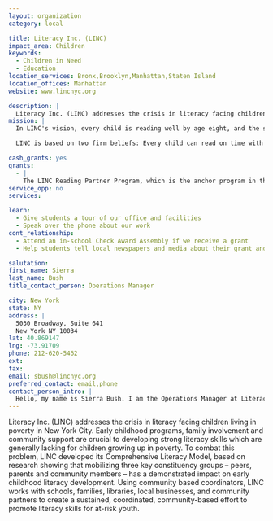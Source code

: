 ```yaml
---
layout: organization
category: local

title: Literacy Inc. (LINC)
impact_area: Children
keywords: 
  - Children in Need
  - Education
location_services: Bronx,Brooklyn,Manhattan,Staten Island
location_offices: Manhattan
website: www.lincnyc.org

description: |
  Literacy Inc. (LINC) addresses the crisis in literacy facing children living in poverty in New York City. Early childhood programs, family involvement and community support are crucial to developing strong literacy skills which are generally lacking for children growing up in poverty. To combat this problem, LINC developed its Comprehensive Literacy Model, based on research showing that mobilizing three key constituency groups – peers, parents and community members – has a demonstrated impact on early childhood literacy development. Using community based coordinators, LINC works with schools, families, libraries, local businesses, and community partners to create a sustained, coordinated, community-based effort to promote literacy skills for at-risk youth. 
mission: |
  In LINC's vision, every child is reading well by age eight, and the strengths and resources of every community are coordinated to provide encouraging voices and a language-rich atmosphere that supports early readers.

  LINC is based on two firm beliefs: Every child can read on time with enough one-on-one support. Every community has significant strengths and resources that can be coordinated to provide this support. LINC's purpose is to develop a proven system of outreach and coordination of community resources that enables neighborhoods to support all young children as readers. Over time, LINC seeks to adapt the system so as to assist any community that aims to bring together its resources on behalf of early literacy.

cash_grants: yes
grants: 
  - |
    The LINC Reading Partner Program, which is the anchor program in the schools, pairs older students (tutors) with younger students (tutees) for one-on-one reading time. LINC provides training, materials and activities as well as ongoing assessments for this structured partnered reading program, which takes place during school, once a week throughout the school year. This program is designed to give students invaluable one-on-one reading time through a positive long-term and supportive relationship.  LINC also provides reading partner programs in community center after school programs. A grant of $1,000 could provide 50 high quality books as well as the necessary materials for the reading activities and trainings (printing of reading journals, surveys, etc.).  
service_opp: no
services: 

learn: 
  - Give students a tour of our office and facilities
  - Speak over the phone about our work
cont_relationship: 
  - Attend an in-school Check Award Assembly if we receive a grant
  - Help students tell local newspapers and media about their grant and/or project with us

salutation: 
first_name: Sierra 
last_name: Bush
title_contact_person: Operations Manager 

city: New York
state: NY
address: |
  5030 Broadway, Suite 641  
  New York NY 10034
lat: 40.869147
lng: -73.91709
phone: 212-620-5462
ext: 
fax: 
email: sbush@lincnyc.org
preferred_contact: email,phone
contact_person_intro: |
  Hello, my name is Sierra Bush. I am the Operations Manager at Literacy Inc. I am responsible for taking care of general office duties such as answering the phones and ordering supplies. I also help LINC raise money since we are a non-profit organization.  I've been working with LINC for a short time, but hope to help expand the programs we've started all over the city. LINC was fortunate to receive our first Common Cents contribution from P.S. 315. That contribution greatly helped the Reading Partner Program we currently have there. We hope that the Penny Harvest will help us bring even more resources to more schools across New York City. 
---
```

Literacy Inc. (LINC) addresses the crisis in literacy facing children living in poverty in New York City. Early childhood programs, family involvement and community support are crucial to developing strong literacy skills which are generally lacking for children growing up in poverty. To combat this problem, LINC developed its Comprehensive Literacy Model, based on research showing that mobilizing three key constituency groups – peers, parents and community members – has a demonstrated impact on early childhood literacy development. Using community based coordinators, LINC works with schools, families, libraries, local businesses, and community partners to create a sustained, coordinated, community-based effort to promote literacy skills for at-risk youth. 